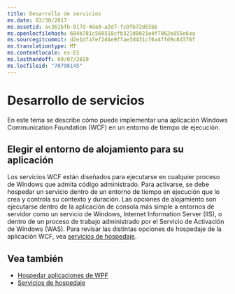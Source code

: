```yaml
---
title: Desarrollo de servicios
ms.date: 03/30/2017
ms.assetid: ac361bfb-017d-4da9-a2d7-fc0fb72d65bb
ms.openlocfilehash: 684b781c568518cfb321d8021e4f7062e855e6aa
ms.sourcegitcommit: d2e1dfa7ef2d4e9ffae3d431cf6a4ffd9c8d378f
ms.translationtype: MT
ms.contentlocale: es-ES
ms.lasthandoff: 09/07/2019
ms.locfileid: "70798145"
---
```

# <a name="deploying-services"></a>Desarrollo de servicios
En este tema se describe cómo puede implementar una aplicación Windows Communication Foundation (WCF) en un entorno de tiempo de ejecución.  
  
## <a name="choosing-the-hosting-environment-for-your-application"></a>Elegir el entorno de alojamiento para su aplicación  
 Los servicios WCF están diseñados para ejecutarse en cualquier proceso de Windows que admita código administrado. Para activarse, se debe hospedar un servicio dentro de un entorno de tiempo en ejecución que lo crea y controla su contexto y duración. Las opciones de alojamiento son ejecutarse dentro de la aplicación de consola más simple a entornos de servidor como un servicio de Windows, Internet Information Server (IIS), o dentro de un proceso de trabajo administrado por el Servicio de Activación de Windows (WAS). Para revisar las distintas opciones de hospedaje de la aplicación WCF, vea [servicios de hospedaje](../hosting-services.md).  
  
## <a name="see-also"></a>Vea también

- [Hospedar aplicaciones de WPF](../feature-details/hosting.md)
- [Servicios de hospedaje](../hosting-services.md)
